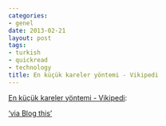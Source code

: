 ```yaml
---
categories:
- genel
date: 2013-02-21
layout: post
tags:
- turkish
- quickread
- technology
title: En küçük kareler yöntemi - Vikipedi
---
```


[En küçük kareler yöntemi - Vikipedi](http://tr.wikipedia.org/wiki/En_k%C3%BC%C3%A7%C3%BCk_kareler_y%C3%B6ntemi):  
  
[‘via Blog this’](https://chrome.google.com/webstore/detail/pengoopmcjnbflcjbmoeodbmoflcgjlk)
